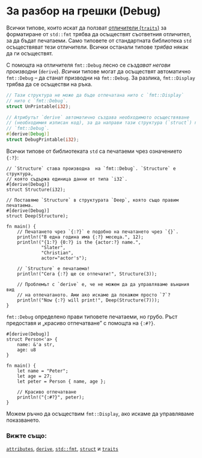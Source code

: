 # За разбор на грешки (Debug)

Всички типове, които искат да ползват [отличители (`traits`)][отличители] за
форматиране от `std::fmt` трябва да осъществят съответния отличител, за да
бъдат печатаеми. Само типовете от стандартната библиотека `std` осъществяват
тези отличители. Всички останали типове *трябва* някак да ги осъществят.

С помощта на отличителя `fmt::Debug` лесно се _създават негови производни_
(`derive`). *Всички* типове могат да осъществят автоматично `fmt::Debug` – да
станат призводни на `fmt::Debug`. За разлика, `fmt::Display` трябва да се
осъществи на ръка.

```rust
// Тази структура не може да бъде отпечатана нито с `fmt::Display`
// нито с `fmt::Debug`.
struct UnPrintable(i32);

// Атрибутът `derive` автоматично създава необходимото осъществяване
// (необходимия изписан код), за да направи тази структура (`struct`) печатаема с
// `fmt::Debug`.
#[derive(Debug)]
struct DebugPrintable(i32);
```

Всички типове от библиотеката `std` са печатаеми чрез означението `{:?}`:

```rust,editable
// `Structure` става производна  на `fmt::Debug`. `Structure` е структура,
// която съдържа единица данни от типа `i32`.
#[derive(Debug)]
struct Structure(i32);

// Поставяме `Structure` в структурата `Deep`, която също правим печатаема.
#[derive(Debug)]
struct Deep(Structure);

fn main() {
    // Печатането чрез `{:?}` е подобно на печатането чрез `{}`.
    println!("В една година има {:?} месеца.", 12);
    println!("{1:?} {0:?} is the {actor:?} name.",
             "Slater",
             "Christian",
             actor="actor's");

    // `Structure` е печатаема!
    println!("Сега {:?} ще се отпечати!", Structure(3));

    // Проблемът с `derive` е, че не можем да да управляваме външния вид
    // на отпечатаното. Ами ако искаме да покажем просто `7`?
    println!("Now {:?} will print!", Deep(Structure(7)));
}
```

 `fmt::Debug` определено прави типовете печатаеми, но грубо.
Ръст предоставя и „красиво отпечатване” с помощта на `{:#?}`.

```rust,editable
#[derive(Debug)]
struct Person<'a> {
    name: &'a str,
    age: u8
}

fn main() {
    let name = "Peter";
    let age = 27;
    let peter = Person { name, age };

    // Красиво отпечатване
    println!("{:#?}", peter);
}
```

 Можем ръчно да осъществим `fmt::Display`, ако искаме да управляваме показването.

### Вижте също:

[`attributes`][attributes], [`derive`][derive], [`std::fmt`][fmt],
[`struct`][structs] и [`traits`][отличители]

[attributes]: https://doc.rust-lang.org/reference/attributes.html
[derive]: ../../trait/derive.md
[fmt]: https://doc.rust-lang.org/std/fmt/
[structs]: ../../custom_types/structs.md
[отличители]: ../../trait.md
